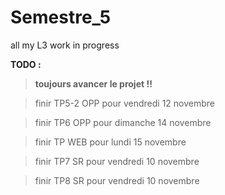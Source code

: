 # Semestre_5
all my L3 work in progress

**TODO :**

> **toujours avancer le projet !!**

> finir TP5-2 OPP pour vendredi 12 novembre

> finir TP6 OPP pour dimanche 14 novembre

> finir TP WEB pour lundi 15 novembre

> finir TP7 SR pour vendredi 10 novembre

> finir TP8 SR pour vendredi 10 novembre
